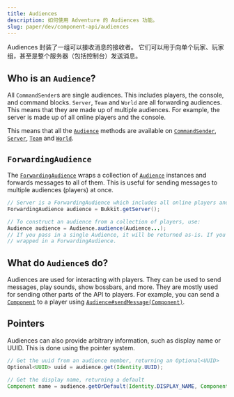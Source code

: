 ```yaml
---
title: Audiences
description: 如何使用 Adventure 的 Audiences 功能。
slug: paper/dev/component-api/audiences
---
```


Audiences 封装了一组可以接收消息的接收者。
它们可以用于向单个玩家、玩家组，甚至是整个服务器（包括控制台）发送消息。

## Who is an `Audience`?

All `CommandSender`s are single audiences. This includes players, the console, and command blocks. `Server`, `Team` and
`World` are all forwarding audiences. This means that they are made up of multiple audiences. For example, the server is
made up of all online players and the console.

This means that all the [`Audience`](https://jd.advntr.dev/api/latest/net/kyori/adventure/audience/Audience.html)
methods are available on [`CommandSender`](jd:paper:org.bukkit.command.CommandSender),
[`Server`](jd:paper:org.bukkit.Server), [`Team`](jd:paper:org.bukkit.scoreboard.Team)
and [`World`](jd:paper:org.bukkit.World).

## `ForwardingAudience`

The [`ForwardingAudience`](https://jd.advntr.dev/api/latest/net/kyori/adventure/audience/ForwardingAudience.html)
wraps a collection of [`Audience`](https://jd.advntr.dev/api/latest/net/kyori/adventure/audience/Audience.html)
instances and forwards messages to all of them. This is useful for sending messages to multiple audiences (players) at once.

```java
// Server is a ForwardingAudience which includes all online players and the console
ForwardingAudience audience = Bukkit.getServer();

// To construct an audience from a collection of players, use:
Audience audience = Audience.audience(Audience...);
// If you pass in a single Audience, it will be returned as-is. If you pass in a collection of Audiences, they will be
// wrapped in a ForwardingAudience.
```

## What do `Audience`s do?

Audiences are used for interacting with players. They can be used to send messages, play sounds, show bossbars, and more.
They are mostly used for sending other parts of the API to players. For example, you can send a [`Component`](https://jd.advntr.dev/api/latest/net/kyori/adventure/text/Component.html)
to a player using [`Audience#sendMessage(Component)`](https://jd.advntr.dev/api/latest/net/kyori/adventure/audience/Audience.html#sendMessage(net.kyori.adventure.text.Component)).

## Pointers

Audiences can also provide arbitrary information, such as display name or UUID. This is done using the pointer system.

```java
// Get the uuid from an audience member, returning an Optional<UUID>
Optional<UUID> uuid = audience.get(Identity.UUID);

// Get the display name, returning a default
Component name = audience.getOrDefault(Identity.DISPLAY_NAME, Component.text("no display name!"));
```
